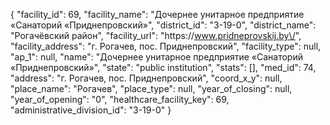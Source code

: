 {
    "facility_id": 69,
    "facility_name": "Дочернее унитарное предприятие «Санаторий «Приднепровский»",
    "district_id": "3-19-0",
    "district_name": "Рогачёвский район",
    "facility_url": "https:\/\/www.pridneprovskij.by\/",
    "facility_address": "г. Рогачев, пос. Приднепровский",
    "facility_type": null,
    "ap_1": null,
    "name": "Дочернее унитарное предприятие «Санаторий «Приднепровский»",
    "state": "public institution",
    "stats": [],
    "med_id": 74,
    "address": "г. Рогачев, пос. Приднепровский",
    "coord_x_y": null,
    "place_name": "Рогачев",
    "place_type": null,
    "year_of_closing": null,
    "year_of_opening": "0",
    "healthcare_facility_key": 69,
    "administrative_division_id": "3-19-0"
}